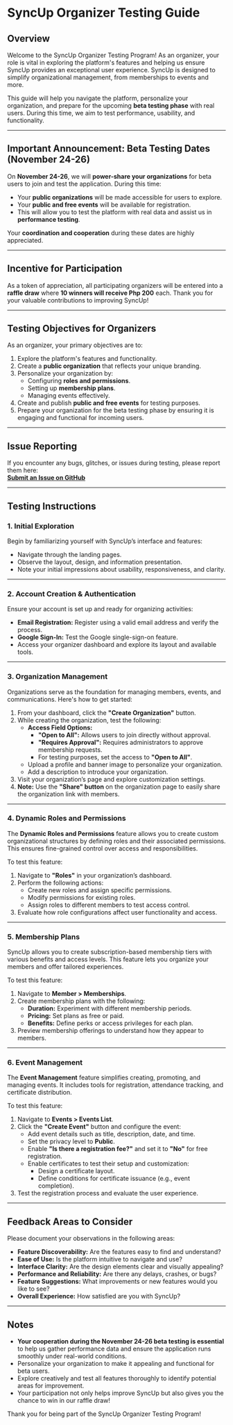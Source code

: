 # SyncUp Organizer Testing Guide

## Overview

Welcome to the SyncUp Organizer Testing Program! As an organizer, your role is vital in exploring the platform's features and helping us ensure SyncUp provides an exceptional user experience. SyncUp is designed to simplify organizational management, from memberships to events and more.

This guide will help you navigate the platform, personalize your organization, and prepare for the upcoming **beta testing phase** with real users. During this time, we aim to test performance, usability, and functionality.

---

## Important Announcement: Beta Testing Dates (November 24-26)

On **November 24-26**, we will **power-share your organizations** for beta users to join and test the application. During this time:
- Your **public organizations** will be made accessible for users to explore.
- Your **public and free events** will be available for registration.
- This will allow you to test the platform with real data and assist us in **performance testing**.

Your **coordination and cooperation** during these dates are highly appreciated.

---

## Incentive for Participation

As a token of appreciation, all participating organizers will be entered into a **raffle draw** where **10 winners will receive Php 200** each. Thank you for your valuable contributions to improving SyncUp!

---

## Testing Objectives for Organizers

As an organizer, your primary objectives are to:
1. Explore the platform's features and functionality.
2. Create a **public organization** that reflects your unique branding.
3. Personalize your organization by:
   - Configuring **roles and permissions**.
   - Setting up **membership plans**.
   - Managing events effectively.
4. Create and publish **public and free events** for testing purposes.
5. Prepare your organization for the beta testing phase by ensuring it is engaging and functional for incoming users.

---

## Issue Reporting

If you encounter any bugs, glitches, or issues during testing, please report them here:  
**[Submit an Issue on GitHub](https://github.com/MrJim-Dev/SyncUp/issues/new)**  

---

## Testing Instructions

### 1. **Initial Exploration**
Begin by familiarizing yourself with SyncUp’s interface and features:
- Navigate through the landing pages.
- Observe the layout, design, and information presentation.
- Note your initial impressions about usability, responsiveness, and clarity.

---

### 2. **Account Creation & Authentication**
Ensure your account is set up and ready for organizing activities:
- **Email Registration:** Register using a valid email address and verify the process.
- **Google Sign-In:** Test the Google single-sign-on feature.
- Access your organizer dashboard and explore its layout and available tools.

---

### 3. **Organization Management**
Organizations serve as the foundation for managing members, events, and communications. Here's how to get started:
1. From your dashboard, click the **"Create Organization"** button.
2. While creating the organization, test the following:
   - **Access Field Options:**
     - **"Open to All":** Allows users to join directly without approval.
     - **"Requires Approval":** Requires administrators to approve membership requests.
     - For testing purposes, set the access to **"Open to All"**.
   - Upload a profile and banner image to personalize your organization.
   - Add a description to introduce your organization.
3. Visit your organization’s page and explore customization settings.
4. **Note:** Use the **"Share" button** on the organization page to easily share the organization link with members.

---

### 4. **Dynamic Roles and Permissions**
The **Dynamic Roles and Permissions** feature allows you to create custom organizational structures by defining roles and their associated permissions. This ensures fine-grained control over access and responsibilities.

To test this feature:
1. Navigate to **"Roles"** in your organization’s dashboard.
2. Perform the following actions:
   - Create new roles and assign specific permissions.
   - Modify permissions for existing roles.
   - Assign roles to different members to test access control.
3. Evaluate how role configurations affect user functionality and access.

---

### 5. **Membership Plans**
SyncUp allows you to create subscription-based membership tiers with various benefits and access levels. This feature lets you organize your members and offer tailored experiences.

To test this feature:
1. Navigate to **Member > Memberships**.
2. Create membership plans with the following:
   - **Duration:** Experiment with different membership periods.
   - **Pricing:** Set plans as free or paid.
   - **Benefits:** Define perks or access privileges for each plan.
3. Preview membership offerings to understand how they appear to members.

---

### 6. **Event Management**
The **Event Management** feature simplifies creating, promoting, and managing events. It includes tools for registration, attendance tracking, and certificate distribution.

To test this feature:
1. Navigate to **Events > Events List**.
2. Click the **"Create Event"** button and configure the event:
   - Add event details such as title, description, date, and time.
   - Set the privacy level to **Public**.
   - Enable **"Is there a registration fee?"** and set it to **"No"** for free registration.
   - Enable certificates to test their setup and customization:
     - Design a certificate layout.
     - Define conditions for certificate issuance (e.g., event completion).
3. Test the registration process and evaluate the user experience.

---

## Feedback Areas to Consider

Please document your observations in the following areas:
- **Feature Discoverability:** Are the features easy to find and understand?
- **Ease of Use:** Is the platform intuitive to navigate and use?
- **Interface Clarity:** Are the design elements clear and visually appealing?
- **Performance and Reliability:** Are there any delays, crashes, or bugs?
- **Feature Suggestions:** What improvements or new features would you like to see?
- **Overall Experience:** How satisfied are you with SyncUp?

---

## Notes
- **Your cooperation during the November 24-26 beta testing is essential** to help us gather performance data and ensure the application runs smoothly under real-world conditions.
- Personalize your organization to make it appealing and functional for beta users.
- Explore creatively and test all features thoroughly to identify potential areas for improvement.
- Your participation not only helps improve SyncUp but also gives you the chance to win in our raffle draw!

Thank you for being part of the SyncUp Organizer Testing Program!
